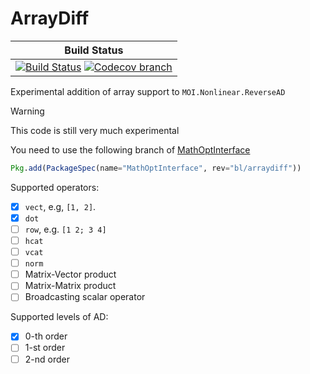 # ArrayDiff

| **Build Status** |
|:----------------:|
| [![Build Status][build-img]][build-url] [![Codecov branch][codecov-img]][codecov-url] |

Experimental addition of array support to `MOI.Nonlinear.ReverseAD`

> [!WARNING]
> This code is still very much experimental

You need to use the following branch of [MathOptInterface](https://github.com/jump-dev/MathOptInterface.jl)
```julia
Pkg.add(PackageSpec(name="MathOptInterface", rev="bl/arraydiff"))
```

Supported operators:

- [x] `vect`, e.g, `[1, 2]`.
- [x] `dot`
- [ ] `row`, e.g. `[1 2; 3 4]`
- [ ] `hcat`
- [ ] `vcat`
- [ ] `norm`
- [ ] Matrix-Vector product
- [ ] Matrix-Matrix product
- [ ] Broadcasting scalar operator

Supported levels of AD:

- [x] 0-th order
- [ ] 1-st order
- [ ] 2-nd order

[build-img]: https://github.com/blegat/ArrayDiff.jl/actions/workflows/ci.yml/badge.svg?branch=main
[build-url]: https://github.com/blegat/ArrayDiff.jl/actions?query=workflow%3ACI
[codecov-img]: https://codecov.io/gh/blegat/ArrayDiff.jl/branch/main/graph/badge.svg
[codecov-url]: https://codecov.io/gh/blegat/ArrayDiff.jl/branch/main
